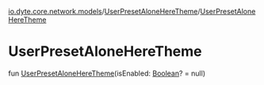 [io.dyte.core.network.models](../index.md)/[UserPresetAloneHereTheme](index.md)/[UserPresetAloneHereTheme](-user-preset-alone-here-theme.md)

# UserPresetAloneHereTheme


fun [UserPresetAloneHereTheme](-user-preset-alone-here-theme.md)(isEnabled: [Boolean](https://kotlinlang.org/api/latest/jvm/stdlib/kotlin/-boolean/index.html)? = null)
